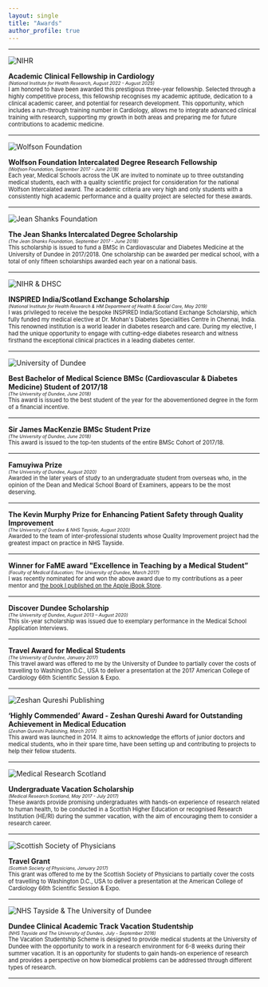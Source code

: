 ```yaml
---
layout: single
title: "Awards"
author_profile: true
---
```


---

![NIHR](/assets/images/nihr.png)

**Academic Clinical Fellowship in Cardiology**  
<span style="font-size:0.65em;"><i>(National Institute for Health Research, August 2022 - August 2025)</i></span>  
<span style="font-size:0.8em;">I am honored to have been awarded this prestigious three-year fellowship. Selected through a highly competitive process, this fellowship recognises my academic aptitude, dedication to a clinical academic career, and potential for research development. This opportunity, which includes a run-through training number in Cardiology, allows me to integrate advanced clinical training with research, supporting my growth in both areas and preparing me for future contributions to academic medicine.</span>

---

![Wolfson Foundation](/assets/images/wolfson.png)

**Wolfson Foundation Intercalated Degree Research Fellowship**  
<span style="font-size:0.65em;"><i>(Wolfson Foundation, September 2017 - June 2018)</i></span>  
<span style="font-size:0.8em;">Each year, Medical Schools across the UK are invited to nominate up to three outstanding medical students, each with a quality scientific project for consideration for the national Wolfson Intercalated award. The academic criteria are very high and only students with a consistently high academic performance and a quality project are selected for these awards.</span>

---

![Jean Shanks Foundation](/assets/images/jeanshanks.png)

**The Jean Shanks Intercalated Degree Scholarship**  
<span style="font-size:0.65em;"><i>(The Jean Shanks Foundation, September 2017 - June 2018)</i></span>  
<span style="font-size:0.8em;">This scholarship is issued to fund a BMSc in Cardiovascular and Diabetes Medicine at the University of Dundee in 2017/2018. One scholarship can be awarded per medical school, with a total of only fifteen scholarships awarded each year on a national basis.</span>

---

![NIHR & DHSC](/assets/images/dhsc.png)

**INSPIRED India/Scotland Exchange Scholarship**  
<span style="font-size:0.65em;"><i>(National Institute for Health Research & HM Department of Health & Social Care, May 2019)</i></span>  
<span style="font-size:0.8em;">I was privileged to receive the bespoke INSPIRED India/Scotland Exchange Scholarship, which fully funded my medical elective at Dr. Mohan's Diabetes Specialities Centre in Chennai, India. This renowned institution is a world leader in diabetes research and care. During my elective, I had the unique opportunity to engage with cutting-edge diabetes research and witness firsthand the exceptional clinical practices in a leading diabetes center.</span>

---

![University of Dundee](/assets/images/uod.png)

**Best Bachelor of Medical Science BMSc (Cardiovascular & Diabetes Medicine) Student of 2017/18**  
<span style="font-size:0.65em;"><i>(The University of Dundee, June 2018)</i></span>  
<span style="font-size:0.8em;">This award is issued to the best student of the year for the abovementioned degree in the form of a financial incentive.</span>

---

**Sir James MacKenzie BMSc Student Prize**  
<span style="font-size:0.65em;"><i>(The University of Dundee, June 2018)</i></span>  
<span style="font-size:0.8em;">This award is issued to the top-ten students of the entire BMSc Cohort of 2017/18.</span>

---

**Famuyiwa Prize**  
<span style="font-size:0.65em;"><i>(The University of Dundee, August 2020)</i></span>  
<span style="font-size:0.8em;">Awarded in the later years of study to an undergraduate student from overseas who, in the opinion of the Dean and Medical School Board of Examiners, appears to be the most deserving.</span>

---

**The Kevin Murphy Prize for Enhancing Patient Safety through Quality Improvement**  
<span style="font-size:0.65em;"><i>(The University of Dundee & NHS Tayside, August 2020)</i></span>  
<span style="font-size:0.8em;">Awarded to the team of inter-professional students whose Quality Improvement project had the greatest impact on practice in NHS Tayside.</span>

---

**Winner for FaME award "Excellence in Teaching by a Medical Student”**  
<span style="font-size:0.65em;"><i>(Faculty of Medical Education; The University of Dundee, March 2017)</i></span>  
<span style="font-size:0.8em;">I was recently nominated for and won the above award due to my contributions as a peer mentor and <a href="https://books.apple.com/gb/book/basics-of-the-ecg/id1118593363" target="_blank">the book I published on the Apple iBook Store</a>.</span>

---

**Discover Dundee Scholarship**  
<span style="font-size:0.65em;"><i>(The University of Dundee, August 2013 – August 2020)</i></span>  
<span style="font-size:0.8em;">This six-year scholarship was issued due to exemplary performance in the Medical School Application Interviews.</span>

---

**Travel Award for Medical Students**  
<span style="font-size:0.65em;"><i>(The University of Dundee, January 2017)</i></span>  
<span style="font-size:0.8em;">This travel award was offered to me by the University of Dundee to partially cover the costs of travelling to Washington D.C., USA to deliver a presentation at the 2017 American College of Cardiology 66th Scientific Session & Expo.</span>

---

![Zeshan Qureshi Publishing](/assets/images/guidetomed.png)

**‘Highly Commended’ Award - Zeshan Qureshi Award for Outstanding Achievement in Medical Education**  
<span style="font-size:0.65em;"><i>(Zeshan Qureshi Publishing, March 2017)</i></span>  
<span style="font-size:0.8em;">This award was launched in 2014. It aims to acknowledge the efforts of junior doctors and medical students, who in their spare time, have been setting up and contributing to projects to help their fellow students.</span>

---

![Medical Research Scotland](/assets/images/mrs.png)

**Undergraduate Vacation Scholarship**  
<span style="font-size:0.65em;"><i>(Medical Research Scotland, May 2017 - July 2017)</i></span>  
<span style="font-size:0.8em;">These awards provide promising undergraduates with hands-on experience of research related to human health, to be conducted in a Scottish Higher Education or recognised Research Institution (HE/RI) during the summer vacation, with the aim of encouraging them to consider a research career.</span>

---

![Scottish Society of Physicians](/assets/images/scottishsoc.png)

**Travel Grant**  
<span style="font-size:0.65em;"><i>(Scottish Society of Physicians, January 2017)</i></span>  
<span style="font-size:0.8em;">This grant was offered to me by the Scottish Society of Physicians to partially cover the costs of travelling to Washington D.C., USA to deliver a presentation at the American College of Cardiology 66th Scientific Session & Expo.</span>

---

![NHS Tayside & The University of Dundee](/assets/images/dcat.png)

**Dundee Clinical Academic Track Vacation Studentship**  
<span style="font-size:0.65em;"><i>(NHS Tayside and The University of Dundee, July - September 2016)</i></span>  
<span style="font-size:0.8em;">The Vacation Studentship Scheme is designed to provide medical students at the University of Dundee with the opportunity to work in a research environment for 6-8 weeks during their summer vacation. It is an opportunity for students to gain hands-on experience of research and provides a perspective on how biomedical problems can be addressed through different types of research.</span>

---

